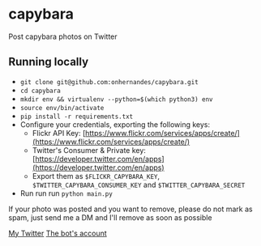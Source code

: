 # capybara
Post capybara photos on Twitter

## Running locally
- `git clone git@github.com:onhernandes/capybara.git`
- `cd capybara`
- `mkdir env && virtualenv --python=$(which python3) env`
- `source env/bin/activate`
- `pip install -r requirements.txt`
- Configure your credentials, exporting the following keys:
  - Flickr API Key: [https://www.flickr.com/services/apps/create/](https://www.flickr.com/services/apps/create/)
  - Twitter's Consumer & Private key: [https://developer.twitter.com/en/apps](https://developer.twitter.com/en/apps)
  - Export them as `$FLICKR_CAPYBARA_KEY`, `$TWITTER_CAPYBARA_CONSUMER_KEY` and `$TWITTER_CAPYBARA_SECRET`
- Run run run `python main.py`

If your photo was posted and you want to remove, please do not mark as spam, just send me a DM and I'll remove as soon as possible

[My Twitter](https://twitter.com/onhernandes)
[The bot's account](https://twitter.com/)
